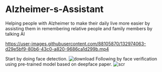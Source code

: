 # Alzheimer-s-Assistant
Helping people with Alzheimer to make their daily live more easier by assisting them in remembering relative people and family members by talking AI



https://user-images.githubusercontent.com/88105870/132974063-d29e5bf9-80b6-43c0-a820-9686ca1d299b.mp4



Start by doing face detection.
![download](https://user-images.githubusercontent.com/88105870/132973875-f982e2ae-9785-46f7-a852-cf43a40cb07e.png)
Following by face verification using pre-trained model based on deepface paper. 
![scr](https://user-images.githubusercontent.com/88105870/132973877-07c6a45a-7068-43f7-8d8f-5fcc5de39700.jpg)


